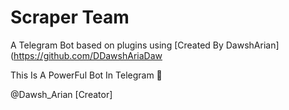 Scraper Team
============

A Telegram Bot based on plugins using [Created By DawshArian](https://github.com/DDawshAriaDaw


This Is A PowerFul Bot In Telegram 💪

@Dawsh_Arian [Creator]
